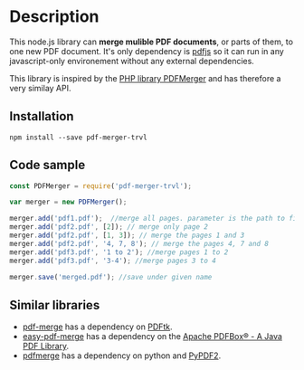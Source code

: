 # Description

This node.js library can **merge mulible PDF documents**, or parts of them, to one new PDF document. It's only dependency is [pdfjs](https://www.npmjs.com/package/pdfjs) so it can run in any javascript-only environement without any external dependencies.

This library is inspired by the [PHP library PDFMerger](https://github.com/myokyawhtun/PDFMerger) and has therefore a very similay API.

## Installation

`npm install --save pdf-merger-trvl`

## Code sample

```javascript
const PDFMerger = require('pdf-merger-trvl');

var merger = new PDFMerger();

merger.add('pdf1.pdf');  //merge all pages. parameter is the path to file and filename.
merger.add('pdf2.pdf', [2]); // merge only page 2
merger.add('pdf2.pdf', [1, 3]); // merge the pages 1 and 3
merger.add('pdf2.pdf', '4, 7, 8'); // merge the pages 4, 7 and 8
merger.add('pdf3.pdf', '1 to 2'); //merge pages 1 to 2
merger.add('pdf3.pdf', '3-4'); //merge pages 3 to 4

merger.save('merged.pdf'); //save under given name

```

## Similar libraries

* [pdf-merge](https://www.npmjs.com/package/pdf-merge) has a dependency on [PDFtk](https://www.pdflabs.com/tools/pdftk-the-pdf-toolkit/).
* [easy-pdf-merge](https://www.npmjs.com/package/easy-pdf-merge) has a dependency on the [Apache PDFBox® - A Java PDF Library](https://pdfbox.apache.org/).
* [pdfmerge](https://www.npmjs.com/package/pdfmerge) has a dependency on python and [PyPDF2](https://pythonhosted.org/PyPDF2/).
